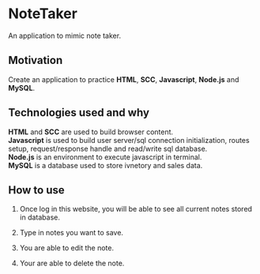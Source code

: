 # NoteTaker
An application to mimic note taker.

## Motivation
Create an application to practice **HTML**, **SCC**, **Javascript**, **Node.js** and **MySQL**.

## Technologies used and why
**HTML** and **SCC** are used to build browser content.  
**Javascript** is used to build user server/sql connection initialization, routes setup, request/response handle and read/write sql database.  
**Node.js** is an environment to execute javascript in terminal.  
**MySQL** is a database used to store ivnetory and sales data.

## How to use
1. Once log in this website, you will be able to see all current notes stored in database.

2. Type in notes you want to save.

3. You are able to edit the note.

4. Your are able to delete the note.
